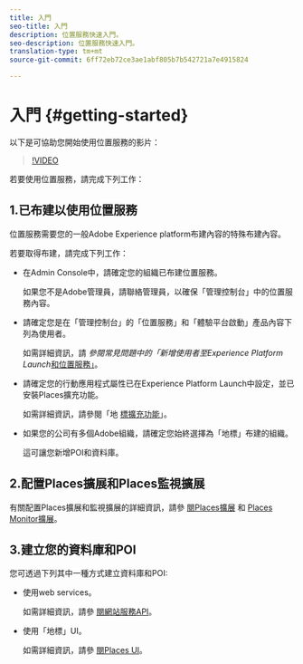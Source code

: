 ```yaml
---
title: 入門
seo-title: 入門
description: 位置服務快速入門。
seo-description: 位置服務快速入門。
translation-type: tm+mt
source-git-commit: 6ff72eb72ce3ae1abf805b7b542721a7e4915824

---
```



# 入門 {#getting-started}

以下是可協助您開始使用位置服務的影片：

>[!VIDEO](https://www.youtube.com/watch?v=aV6i_ayxWCw)

若要使用位置服務，請完成下列工作：

## 1.已布建以使用位置服務

位置服務需要您的一般Adobe Experience platform布建內容的特殊布建內容。

若要取得布建，請完成下列工作：

* 在Admin Console中，請確定您的組織已布建位置服務。

   如果您不是Adobe管理員，請聯絡管理員，以確保「管理控制台」中的位置服務內容。

* 請確定您是在「管理控制台」的「位置服務」和「體驗平台啟動」產品內容下列為使用者。

   如需詳細資訊，請 *參閱常見問題中的「新增使用者至Experience Platform Launch*[和位置服務」](/help/places-faqs.md)。

* 請確定您的行動應用程式屬性已在Experience Platform Launch中設定，並已安裝Places擴充功能。

   如需詳細資訊，請參閱「地 [標擴充功能](/help/places-ext-aep-sdks/places-extension/places-extension.md)」。

* 如果您的公司有多個Adobe組織，請確定您始終選擇為「地標」布建的組織。

   這可讓您新增POI和資料庫。

## 2.配置Places擴展和Places監視擴展

有關配置Places擴展和監視擴展的詳細資訊，請參 [閱Places擴展](/help/places-ext-aep-sdks/places-extension/places-extension.md) 和 [Places Monitor擴展](/help/places-ext-aep-sdks/places-monitor-extension/places-monitor-extension.md)。

## 3.建立您的資料庫和POI

您可透過下列其中一種方式建立資料庫和POI:

* 使用web services。

   如需詳細資訊，請參 [閱網站服務API](/help/web-service-api/places-web-services.md)。

* 使用「地標」UI。

   如需詳細資訊，請參 [閱Places UI](/help/poi-mgmt-ui/places-services-overview.md)。